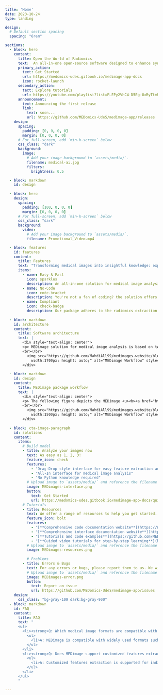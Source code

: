 ```yaml
---
title: 'Home'
date: 2023-10-24
type: landing

design:
  # Default section spacing
  spacing: "6rem"

sections:
  - block: hero
    content:
      title: Open the World of Radiomics
      text:  An all-in-one open-source software designed to enhance synergy between computer scientists and clinical researchers in the field of radiomics.
      primary_action:
        text: Get Started
        url: https://medomics-udes.gitbook.io/medimage-app-docs
        icon: rocket-launch
      secondary_action:
        text: Explore tutorials
        url: https://youtube.com/playlist?list=PLEPy2VhC4-D5Eg-UxRyTtmUZRh-D5m_Ru&si=QnNFQe5-oRVHmoh8
      announcement:
        text: Announcing the first release
        link:
          text: soon...
          url: https://github.com/MEDomics-UdeS/medimage-app/releases
    design:
      spacing:
        padding: [0, 0, 0, 0]
        margin: [0, 0, 0, 0]
      # For full-screen, add `min-h-screen` below
      css_class: "dark"
      background:
        image:
          # Add your image background to `assets/media/`.
          filename: medical-ai.jpg
          filters:
            brightness: 0.5

  - block: markdown
    id: design
    
  - block: hero
    design:
      spacing:
        padding: [100, 0, 0, 0]
        margin: [0, 0, 0, 0]
      # For full-screen, add `min-h-screen` below
      css_class: "dark"
      background:
        video:
          # Add your image background to `assets/media/`.
          filename: Promotional_Video.mp4

  - block: features
    id: features
    content:
      title: Features
      text: "Transforming medical images into insightful knowledge: explore, analyze, and extract with MEDimage."
      items:
        - name: Easy & Fast
          icon: sparkles
          description: An all-in-one solution for medical image analysis that enables easy radiomics feature extraction and offers tailored functionalities for model training to streamline your experiments.
        - name: No-Code
          icon: code-bracket
          description: You're not a fan of coding? the solution offers an intuitive interface, eliminating the need for coding.
        - name: Compliant
          icon: check-badge
          description: Our package adheres to the radiomics extraction international standards set by the [**IBSI**](https://theibsi.github.io/).
  
  - block: markdown
    id: architecture
    content:
      title: Software architecture
      text: |
        <div style="text-align: center">
        <p> MEDimage solution for medical image analysis is based on two integral components, a <u><b><a href="https://github.com/MEDomics-UdeS/medimage-app/">code-free interface</a></b></u> and a <u><b><a href="https://github.com/MEDomics-UdeS/MEDimage">code-base package</a></u></b> to push for more synergy between inter-disciplinary teams. Using the code generation feature, users can transition between the two components. The global architecture of MEDimage is illustrated below. </p>
        <br></br>
          <img src="https://github.com/MahdiAll99/medimages-website/blob/main/assets/media/global_architecture.png?raw=true" style="max-width:none;
            width:1700px; height: auto;" alt="MEDimage Workflow" style="width: 1000px; height: auto;">
        </div>
  
  - block: markdown
    id: design
    content:
      title: MEDimage package workflow
      text: |
        <div style="text-align: center">
        <p> The following figure depicts the MEDimage <u><b><a href="https://github.com/MEDomics-UdeS/MEDimage">python package</a></u></b> architecture, a modular solution that ensures an easy manipulation and modification of the code.</p>
        <br></br>
          <img src="https://github.com/MahdiAll99/medimages-website/blob/main/assets/media/MEDimages-Workflow.png?raw=true" style="max-width:none;
            width:1500px; height: auto;" alt="MEDimage Workflow" style="width: 1000px; height: auto;">
        </div>
  
  - block: cta-image-paragraph
    id: solutions
    content:
      items:
        # Build model
        - title: Analyze your images now
          text: As easy as 1, 2, 3!
          feature_icon: check
          features:
            - "Drag-Drop style interface for easy feature extraction and model training"
            - "All-In interface for medical image analysis"
            - "No Python knowledge required"
          # Upload image to `assets/media/` and reference the filename here
          image: MEDimages-interface.png
          button:
            text: Get Started
            url: https://medomics-udes.gitbook.io/medimage-app-docs/quick-start
        # Tutorials
        - title: Resources
          text: We offer a range of resources to help you get started.
          feature_icon: bolt
          features:
            - "[**Comprehensive code documentation website**](https://medimage.readthedocs.io/)."
            - "[**Comprehensive interface documentation website**](https://medomics-udes.gitbook.io/medimage-app-docs)."
            - "[**Tutorials and code examples**](https://github.com/MEDomics-UdeS/MEDimage/tree/main/notebooks)"
            - "[**Guided video tutorials for step-by-step learning**](https://www.youtube.com/playlist?list=PLEPy2VhC4-D5Eg-UxRyTtmUZRh-D5m_Ru)"
          # Upload image to `assets/media/` and reference the filename here
          image: MEDimages-resources.png
          
          # Problems
        - title: Errors & Bugs
          text: For any errors or bugs, please report them to us. We will be happy to help.
          # Upload image to `assets/media/` and reference the filename here
          image: MEDimages-error.png
          button:
            text: Report an issue
            url: https://github.com/MEDomics-UdeS/medimage-app/issues
    design:
      css_class: "bg-gray-100 dark:bg-gray-900"
  - block: markdown
    id: FAQ
    content:
      title: FAQ
      text: "
      <ul>
        <li><strong>Q: Which medical image formats are compatible with MEDimage?</strong></li>
          <ul>
            <li>A: MEDimage is compatible with widely used formats such as DICOM and NIfTI, commonly employed for the storage and transmission of medical images.</li>
          </ul>
        </li>
        <li><strong>Q: Does MEDimage support customized features extraction</strong></li>
          <ul>
            <li>A: Customized features extraction is supported for individual scans. However, for batch extraction, features are processed following the IBSI workflow.</li>
          </ul>
        </li>
      </ul> 
      "

---
```


